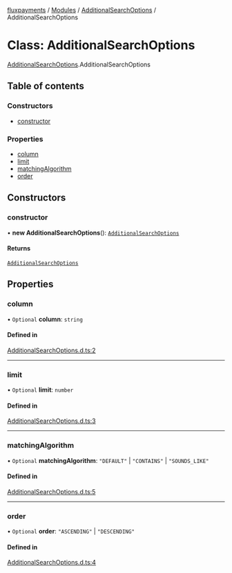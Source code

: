 [fluxpayments](../README.md) / [Modules](../modules.md) / [AdditionalSearchOptions](../modules/AdditionalSearchOptions.md) / AdditionalSearchOptions

# Class: AdditionalSearchOptions

[AdditionalSearchOptions](../modules/AdditionalSearchOptions.md).AdditionalSearchOptions

## Table of contents

### Constructors

- [constructor](AdditionalSearchOptions.AdditionalSearchOptions.md#constructor)

### Properties

- [column](AdditionalSearchOptions.AdditionalSearchOptions.md#column)
- [limit](AdditionalSearchOptions.AdditionalSearchOptions.md#limit)
- [matchingAlgorithm](AdditionalSearchOptions.AdditionalSearchOptions.md#matchingalgorithm)
- [order](AdditionalSearchOptions.AdditionalSearchOptions.md#order)

## Constructors

### constructor

• **new AdditionalSearchOptions**(): [`AdditionalSearchOptions`](AdditionalSearchOptions.AdditionalSearchOptions.md)

#### Returns

[`AdditionalSearchOptions`](AdditionalSearchOptions.AdditionalSearchOptions.md)

## Properties

### column

• `Optional` **column**: `string`

#### Defined in

[AdditionalSearchOptions.d.ts:2](https://github.com/fluxpayments1/fluxpayments_api_ts/blob/1de44e7733c1ceb3dd0c5b356c61cb8913e23e25/src/types/flux_types/AdditionalSearchOptions.d.ts#L2)

___

### limit

• `Optional` **limit**: `number`

#### Defined in

[AdditionalSearchOptions.d.ts:3](https://github.com/fluxpayments1/fluxpayments_api_ts/blob/1de44e7733c1ceb3dd0c5b356c61cb8913e23e25/src/types/flux_types/AdditionalSearchOptions.d.ts#L3)

___

### matchingAlgorithm

• `Optional` **matchingAlgorithm**: ``"DEFAULT"`` \| ``"CONTAINS"`` \| ``"SOUNDS_LIKE"``

#### Defined in

[AdditionalSearchOptions.d.ts:5](https://github.com/fluxpayments1/fluxpayments_api_ts/blob/1de44e7733c1ceb3dd0c5b356c61cb8913e23e25/src/types/flux_types/AdditionalSearchOptions.d.ts#L5)

___

### order

• `Optional` **order**: ``"ASCENDING"`` \| ``"DESCENDING"``

#### Defined in

[AdditionalSearchOptions.d.ts:4](https://github.com/fluxpayments1/fluxpayments_api_ts/blob/1de44e7733c1ceb3dd0c5b356c61cb8913e23e25/src/types/flux_types/AdditionalSearchOptions.d.ts#L4)
